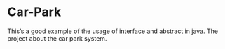 # Car-Park
This’s a good example of the usage of interface and abstract in java. The project about the car park system.
